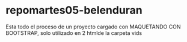 # repomartes05-belenduran
Esta todo el proceso de un proyecto 
cargado con MAQUETANDO CON BOOTSTRAP, solo utilizado en 2 htmlde la carpeta vids
